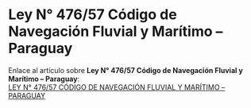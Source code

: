 # Ley N° 476/57 Código de Navegación Fluvial y Marítimo – Paraguay

Enlace al artículo sobre **Ley N° 476/57 Código de Navegación Fluvial y Marítimo – Paraguay**:  
[LEY N° 476/57 CÓDIGO DE NAVEGACIÓN FLUVIAL Y MARÍTIMO – PARAGUAY](https://abogadoparaguayo.blogspot.com/2015/02/ley-n-47657-codigo-de-navegacion.html)
